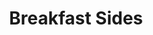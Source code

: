---
title: "Breakfast Sides"
price: "$2.00 ·—· $3.00 "
category: "Breakfast"
img: ""
desc: "Toast, bacon,sausage patty, and/or hashbrowns"
---